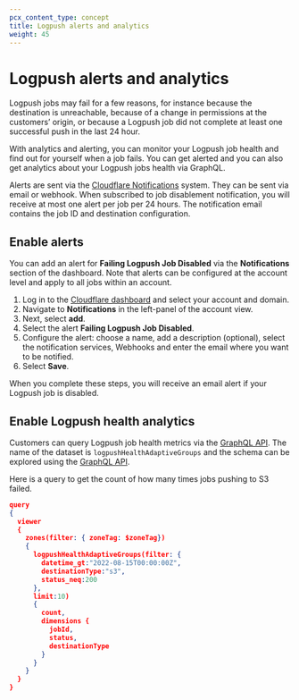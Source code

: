 ```yaml
---
pcx_content_type: concept
title: Logpush alerts and analytics
weight: 45
---
```


# Logpush alerts and analytics

Logpush jobs may fail for a few reasons, for instance because the destination is unreachable, because of a change in permissions at the customers’ origin, or because a Logpush job did not complete at least one successful push in the last 24 hour. 

With analytics and alerting, you can monitor your Logpush job health and find out for yourself when a job fails. You can get alerted and you can also get analytics about your Logpush jobs health via GraphQL.

Alerts are sent via the [Cloudflare Notifications](/fundamentals/notifications/) system. They can be sent via email or webhook. When subscribed to job disablement notification, you will receive at most one alert per job per 24 hours. The notification email contains the job ID and destination configuration.

## Enable alerts 

You can add an alert for **Failing Logpush Job Disabled** via the **Notifications** section of the dashboard. Note that alerts can be configured at the account level and apply to all jobs within an account.

1. Log in to the [Cloudflare dashboard](https://dash.cloudflare.com/) and select your account and domain.
2. Navigate to **Notifications** in the left-panel of the account view.
3. Next, select **add**.
4. Select the alert **Failing Logpush Job Disabled**.
5. Configure the alert: choose a name, add a description (optional), select the notification services, Webhooks and enter the email where you want to be notified.
6. Select **Save**.

When you complete these steps, you will receive an email alert if your Logpush job is disabled.

## Enable Logpush health analytics

Customers can query Logpush job health metrics via the [GraphQL API](/analytics/graphql-api/). The name of the dataset is `logpushHealthAdaptiveGroups` and the schema can be explored using the [GraphQL API](/analytics/graphql-api/getting-started/explore-graphql-schema/).

Here is a query to get the count of how many times jobs pushing to S3 failed.

```json
query
{
  viewer
  {
    zones(filter: { zoneTag: $zoneTag})
    {
      logpushHealthAdaptiveGroups(filter: {
        datetime_gt:"2022-08-15T00:00:00Z",
        destinationType:"s3",
        status_neq:200
      }, 
      limit:10)
      {
        count,
        dimensions {
          jobId,
          status,
          destinationType
        }
      }
    }
  }
}
```